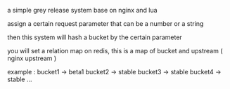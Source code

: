 

a simple grey release system base on nginx and lua


assign a certain request parameter that can be a number or a string

then this system will hash a bucket by the certain parameter

you will set a relation map on redis, this is a map of bucket and upstream ( nginx upstream )

example : 
bucket1 -> beta1 
bucket2 -> stable 
bucket3 -> stable 
bucket4 -> stable
...


